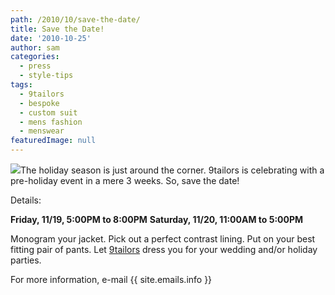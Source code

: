 ```yaml
---
path: /2010/10/save-the-date/
title: Save the Date!
date: '2010-10-25'
author: sam
categories:
  - press
  - style-tips
tags:
  - 9tailors
  - bespoke
  - custom suit
  - mens fashion
  - menswear
featuredImage: null
---
```

[![](http://4.bp.blogspot.com/_RlJ3L7W6dBw/TMW_B0HVY0I/AAAAAAAAIj4/qQlgj8kcMoE/s400/event_20101104_blog.jpg)](http://4.bp.blogspot.com/_RlJ3L7W6dBw/TMW_B0HVY0I/AAAAAAAAIj4/qQlgj8kcMoE/s1600/event_20101104_blog.jpg)The holiday season is just around the corner. 9tailors is celebrating with a pre-holiday event in a mere 3 weeks. So, save the date!

Details:

**Friday, 11/19, 5:00PM to 8:00PM**
 **Saturday, 11/20, 11:00AM to 5:00PM**

Monogram your jacket. Pick out a perfect contrast lining. Put on your best fitting pair of pants. Let [9tailors](http://9tailors.com) dress you for your wedding and/or holiday parties.

For more information, e-mail {{ site.emails.info }}